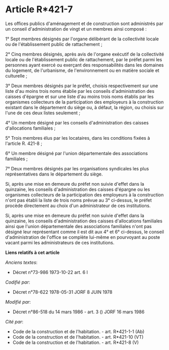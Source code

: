 # Article R*421-7

Les offices publics d'aménagement et de construction sont administrés par un conseil d'administration de vingt et un membres
ainsi composé :

1° Sept membres désignés par l'organe délibérant de la collectivité locale ou de l'établissement public de rattachement ;

2° Cinq membres désignés, après avis de l'organe exécutif de la collectivité locale ou de l'établissement public de
rattachement, par le préfet parmi les personnes ayant exercé ou exerçant des responsabilités dans les domaines du logement,
de l'urbanisme, de l'environnement ou en matière sociale et culturelle ;

3° Deux membres désignés par le préfet, choisis respectivement sur une liste d'au moins trois noms établie par les conseils
d'administration des caisses d'épargne et sur une liste d'au moins trois noms établis par les organismes collecteurs de la
participation des employeurs à la construction existant dans le département du siège ou, à défaut, la région, ou choisis sur
l'une de ces deux listes seulement ;

4° Un membre désigné par les conseils d'administration des caisses d'allocations familiales ;

5° Trois membres élus par les locataires, dans les conditions fixées à l'article R. 421-8 ;

6° Un membre désigné par l'union départementale des associations familiales ;

7° Deux membres désignés par les organisations syndicales les plus représentatives dans le département du siège.

Si, après une mise en demeure du préfet non suivie d'effet dans la quinzaine, les conseils d'administration des caisses
d'épargne ou les organismes collecteurs de la participation des employeurs à la construction n'ont pas établi la liste de
trois noms prévue au 3° ci-dessus, le préfet procède directement au choix d'un administrateur de ces institutions.

Si, après une mise en demeure du préfet non suivie d'effet dans la quinzaine, les conseils d'administration des caisses
d'allocations familiales ainsi que l'union départementale des associations familiales n'ont pas désigné leur représentant
comme il est dit aux 4° et 6° ci-dessus, le conseil d'administration de l'office se complète lui-même en pourvoyant au poste
vacant parmi les administrateurs de ces institutions.

**Liens relatifs à cet article**

_Anciens textes_:

  - Décret n°73-986 1973-10-22 art. 6 I

_Codifié par_:

  - Décret n°78-622 1978-05-31 JORF 8 JUIN 1978

_Modifié par_:

  - Décret n°86-518 du 14 mars 1986 - art. 3 () JORF 16 mars 1986

_Cité par_:

  - Code de la construction et de l'habitation. - art. R*421-1-1 (Ab)
  - Code de la construction et de l'habitation. - art. R*421-10 (VT)
  - Code de la construction et de l'habitation. - art. R*421-8 (V)

